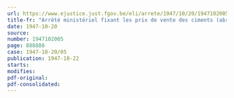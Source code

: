 ```yaml
---
url: https://www.ejustice.just.fgov.be/eli/arrete/1947/10/20/1947102005/justel
title-fr: "Arrêté ministériel fixant les prix de vente des ciments (abrogé par AM 17-11-1949, art. 1)"
date: 1947-10-20
source:
number: 1947102005
page: 888888
case: 1947-10-20/05
publication: 1947-10-22
starts:
modifies:
pdf-original:
pdf-consolidated:
---
```


